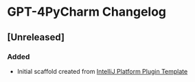 <!-- Keep a Changelog guide -> https://keepachangelog.com -->

# GPT-4PyCharm Changelog

## [Unreleased]
### Added
- Initial scaffold created from [IntelliJ Platform Plugin Template](https://github.com/JetBrains/intellij-platform-plugin-template)

